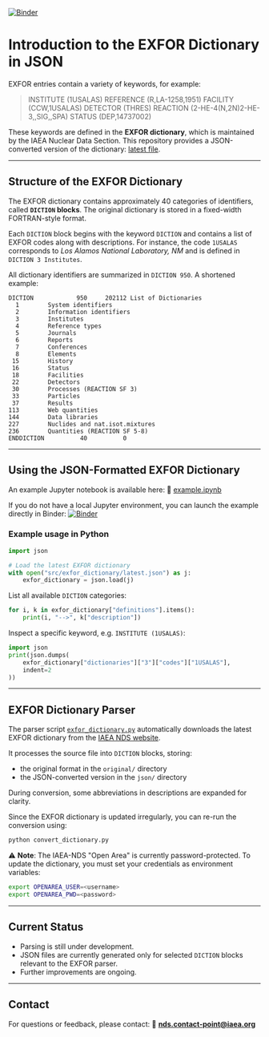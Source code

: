 
[![Binder](https://mybinder.org/badge_logo.svg)](https://mybinder.org/v2/gh/IAEA-NDS/exfor_dictionary/main?labpath=example/example.ipynb)

# Introduction to the EXFOR Dictionary in JSON

EXFOR entries contain a variety of keywords, for example:

> INSTITUTE  (1USALAS)
> REFERENCE  (R,LA-1258,1951)
> FACILITY   (CCW,1USALAS)
> DETECTOR   (THRES)
> REACTION   (2-HE-4(N,2N)2-HE-3,,SIG,,SPA)
> STATUS     (DEP,14737002)

These keywords are defined in the **EXFOR dictionary**, which is maintained by the IAEA Nuclear Data Section.
This repository provides a JSON-converted version of the dictionary: [latest file](src/exfor_dictionary/latest.json).

---

## Structure of the EXFOR Dictionary

The EXFOR dictionary contains approximately 40 categories of identifiers, called **`DICTION` blocks**.
The original dictionary is stored in a fixed-width FORTRAN-style format.

Each `DICTION` block begins with the keyword `DICTION` and contains a list of EXFOR codes along with descriptions.
For instance, the code `1USALAS` corresponds to *Los Alamos National Laboratory, NM* and is defined in `DICTION 3 Institutes`.

All dictionary identifiers are summarized in `DICTION 950`. A shortened example:

```
DICTION            950     202112 List of Dictionaries  
  1        System identifiers                           
  2        Information identifiers                      
  3        Institutes                                   
  4        Reference types                              
  5        Journals                                     
  6        Reports                                      
  7        Conferences                                  
  8        Elements                                     
 15        History                                      
 16        Status                                       
 18        Facilities                                   
 22        Detectors                                    
 30        Processes (REACTION SF 3)                    
 33        Particles                                    
 37        Results                                      
113        Web quantities                               
144        Data libraries                               
227        Nuclides and nat.isot.mixtures               
236        Quantities (REACTION SF 5-8)                 
ENDDICTION          40          0                       
```

---

## Using the JSON-Formatted EXFOR Dictionary

An example Jupyter notebook is available here:
📓 [example.ipynb](https://github.com/IAEA-NDS/exfor_dictionary/blob/main/example/example.ipynb)

If you do not have a local Jupyter environment, you can launch the example directly in Binder:
[![Binder](https://mybinder.org/badge_logo.svg)](https://mybinder.org/v2/gh/IAEA-NDS/exfor_dictionary/main?labpath=example/example.ipynb)

### Example usage in Python

```python
import json

# Load the latest EXFOR dictionary
with open("src/exfor_dictionary/latest.json") as j:
    exfor_dictionary = json.load(j)
```

List all available `DICTION` categories:

```python
for i, k in exfor_dictionary["definitions"].items():
    print(i, "-->", k["description"])
```

Inspect a specific keyword, e.g. `INSTITUTE (1USALAS)`:

```python
import json
print(json.dumps(
    exfor_dictionary["dictionaries"]["3"]["codes"]["1USALAS"], 
    indent=2
))
```

---

## EXFOR Dictionary Parser

The parser script [`exfor_dictionary.py`](exfor_dictionary.py) automatically downloads the latest EXFOR dictionary from the [IAEA NDS website](https://nds.iaea.org/nrdc/ndsx4/trans/dictionaries/).

It processes the source file into `DICTION` blocks, storing:

* the original format in the `original/` directory
* the JSON-converted version in the `json/` directory

During conversion, some abbreviations in descriptions are expanded for clarity.

Since the EXFOR dictionary is updated irregularly, you can re-run the conversion using:

```bash
python convert_dictionary.py
```

⚠️ **Note**: The IAEA-NDS "Open Area" is currently password-protected. To update the dictionary, you must set your credentials as environment variables:

```bash
export OPENAREA_USER=<username>
export OPENAREA_PWD=<password>
```

---

## Current Status

* Parsing is still under development.
* JSON files are currently generated only for selected `DICTION` blocks relevant to the EXFOR parser.
* Further improvements are ongoing.

---

## Contact

For questions or feedback, please contact:
📧 **[nds.contact-point@iaea.org](mailto:nds.contact-point@iaea.org)**
